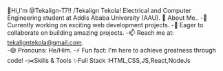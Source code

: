 👋Hi,I'm @Tekalign-T7!!
/Tekalign Tekola! Electrical and Computer Engineering student at Addis Ababa University (AAU).
🌟 About Me..
-🔭 Currently working on exciting web development projects.
-🤝 Eager to collaborate on building amazing projects.
-📫 Reach me at: tekaligntekola@gmail.com.              
-😄 Pronouns: He/Him.
-⚡ Fun fact: I'm here to achieve greatness through code!
-✂️Skills & Tools
✨Full Stack :HTML,CSS,JS,React,NodeJs

  
